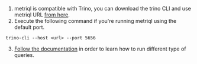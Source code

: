 1. metriql is compatible with Trino, you can download the trino CLI and use metriql URL [from here](https://trino.io/docs/current/installation/cli.html).
2. Execute the following command if you're running metriql using the default port.

```
trino-cli --host <url> --port 5656
```

3. [Follow the documentation](https://metriql.com/integrations/jdbc-driver) in order to learn how to run different type of queries.
